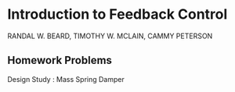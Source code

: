 # **Introduction to Feedback Control** 
RANDAL W. BEARD, TIMOTHY W. MCLAIN, CAMMY PETERSON
## Homework Problems 
Design Study : Mass Spring Damper
